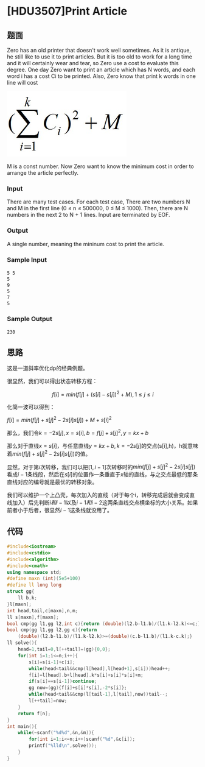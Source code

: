 # [HDU3507]Print Article

## 题面

Zero has an old printer that doesn't work well sometimes. As it is antique, he still like to use it to print articles. But it is too old to work for a long time and it will certainly wear and tear, so Zero use a cost to evaluate this degree. 
One day Zero want to print an article which has N words, and each word i has a cost Ci to be printed. Also, Zero know that print k words in one line will cost 

![3507-1](pic/3507-1.jpg)

M is a const number. 
Now Zero want to know the minimum cost in order to arrange the article perfectly. 

### Input

There are many test cases. For each test case, There are two numbers N and M in the first line (0 ≤ n ≤ 500000, 0 ≤ M ≤ 1000). Then, there are N numbers in the next 2 to N + 1 lines. Input are terminated by EOF.

### Output

A single number, meaning the mininum cost to print the article.

### Sample Input

```
5 5
5
9
5
7
5
```

### Sample Output

```
230
```

## 思路

这是一道斜率优化dp的经典例题。

很显然，我们可以得出状态转移方程：

$$f[i]=min(f[j]+(s[i]-s[j])^2+M),1\leq j\leq i$$

化简一波可以得到：

$f[i]=min(f[j]+s[j]^2-2s[i]s[j])+M+s[i]^2$

那么，我们令$k=-2s[j],x=s[i],b=f[j]+s[j]^2,y=kx+b$

那么对于直线$x=s[i]$，与任意直线$y=kx+b,k=-2s[j]$的交点(s[i],h)，h就意味着$min(f[j]+s[j]^2-2s[i]s[j])$的值。

显然，对于第$i$次转移，我们可以把$[1,i-1]$次转移时的$min(f[j]+s[j]^2-2s[i]s[j])$看成$i-1$条线段，然后在$s[i]$的位置作一条垂直于$x$轴的直线，与之交点最低的那条直线对应的编号就是最优的转移对象。

我们可以维护一个上凸壳，每次加入的直线（对于每个i，转移完成后就会变成直线加入）后先判断$i和i-1$以及$i-1和i-2$这两条直线交点横坐标的大小关系。如果前者小于后者，很显然$i-1$这条线就没用了。

## 代码

```cpp
#include<iostream>
#include<cstdio>
#include<algorithm>
#include<cmath>
using namespace std;
#define maxn (int)(5e5+100)
#define ll long long
struct gg{
	ll b,k;
}l[maxn];
int head,tail,c[maxn],n,m;
ll s[maxn],f[maxn];
bool cmp(gg l1,gg l2,int c){return (double)(l2.b-l1.b)/(l1.k-l2.k)<=c;}
bool cmp(gg l1,gg l2,gg c){return
	(double)(l2.b-l1.b)/(l1.k-l2.k)>=(double)(c.b-l1.b)/(l1.k-c.k);}
ll solve(){
	head=1,tail=0,l[++tail]=(gg){0,0};
	for(int i=1;i<=n;i++){
		s[i]=s[i-1]+c[i];
		while(head<tail&&cmp(l[head],l[head+1],s[i]))head++;
		f[i]=l[head].b+l[head].k*s[i]+s[i]*s[i]+m;
		if(s[i]==s[i-1])continue;
		gg now=(gg){f[i]+s[i]*s[i],-2*s[i]};
		while(head<tail&&cmp(l[tail-1],l[tail],now))tail--;
		l[++tail]=now;
	}
	return f[n];
}
int main(){
	while(~scanf("%d%d",&n,&m)){
		for(int i=1;i<=n;i++)scanf("%d",&c[i]);
		printf("%lld\n",solve());
	}
}
```

